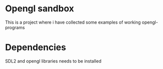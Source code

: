 Opengl sandbox
======

This is a project where i have collected some examples of working opengl-programs

# Dependencies

SDL2 and opengl libraries needs to be installed